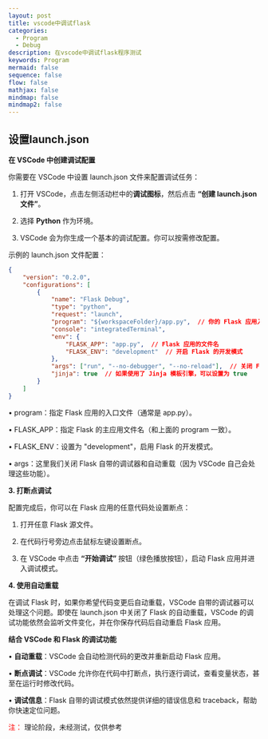 ```yaml
---
layout: post
title: vscode中调试flask
categories:
  - Program
  - Debug
description: 在vscode中调试flask程序测试
keywords: Program
mermaid: false
sequence: false
flow: false
mathjax: false
mindmap: false
mindmap2: false
---
```

## 设置launch.json

**在 VSCode 中创建调试配置**

  

你需要在 VSCode 中设置 launch.json 文件来配置调试任务：

  

1. 打开 VSCode，点击左侧活动栏中的**调试图标**，然后点击 **“创建 launch.json 文件”**。

2. 选择 **Python** 作为环境。

3. VSCode 会为你生成一个基本的调试配置。你可以按需修改配置。

  

示例的 launch.json 文件配置：

```json
{
    "version": "0.2.0",
    "configurations": [
        {
            "name": "Flask Debug",
            "type": "python",
            "request": "launch",
            "program": "${workspaceFolder}/app.py",  // 你的 Flask 应用入口文件
            "console": "integratedTerminal",
            "env": {
                "FLASK_APP": "app.py",  // Flask 应用的文件名
                "FLASK_ENV": "development"  // 开启 Flask 的开发模式
            },
            "args": ["run", "--no-debugger", "--no-reload"],  // 关闭 Flask 自带的调试器和自动重载
            "jinja": true  // 如果使用了 Jinja 模板引擎，可以设置为 true
        }
    ]
}

```

• program：指定 Flask 应用的入口文件（通常是 app.py）。

• FLASK_APP：指定 Flask 的主应用文件名（和上面的 program 一致）。

• FLASK_ENV：设置为 "development"，启用 Flask 的开发模式。

• args：这里我们关闭 Flask 自带的调试器和自动重载（因为 VSCode 自己会处理这些功能）。

  

**3. 打断点调试**

  

配置完成后，你可以在 Flask 应用的任意代码处设置断点：

  

1. 打开任意 Flask 源文件。

2. 在代码行号旁边点击鼠标左键设置断点。

3. 在 VSCode 中点击 **“开始调试”** 按钮（绿色播放按钮），启动 Flask 应用并进入调试模式。

  

**4. 使用自动重载**

  

在调试 Flask 时，如果你希望代码变更后自动重载，VSCode 自带的调试器可以处理这个问题。即使在 launch.json 中关闭了 Flask 的自动重载，VSCode 的调试功能依然会监听文件变化，并在你保存代码后自动重启 Flask 应用。

  

**结合 VSCode 和 Flask 的调试功能**

  

• **自动重载**：VSCode 会自动检测代码的更改并重新启动 Flask 应用。

• **断点调试**：VSCode 允许你在代码中打断点，执行逐行调试，查看变量状态，甚至在运行时修改代码。

• **调试信息**：Flask 自带的调试模式依然提供详细的错误信息和 traceback，帮助你快速定位问题。


<font color="#ff0000">注：</font>
理论阶段，未经测试，仅供参考 